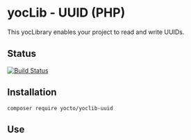 # yocLib - UUID (PHP)

This yocLibrary enables your project to read and write UUIDs.

## Status

[![Build Status](https://travis-ci.com/yocto/yoclib-uuid-php.svg?branch=master)](https://travis-ci.com/yocto/yoclib-uuid-php)

## Installation

`composer require yocto/yoclib-uuid`

## Use

